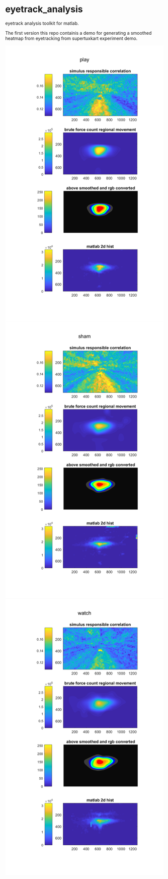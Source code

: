 # eyetrack_analysis
eyetrack analysis toolkit for matlab.

The first version this repo containis a demo for generating a smoothed heatmap from eyetracking from supertuxkart experiment demo.

<p>
    <img src='output/demo_figure_play.png' width=1000 />
    <img src='output/demo_figure_sham.png' width=1000 />
    <img src='output/demo_figure_watch.png' width=1000 />
</p>

